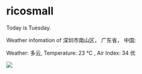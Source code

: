 # ricosmall

Today is Tuesday.

Weather infomation of 深圳市南山区， 广东省， 中国: 

Weather: 多云, Temperature: 23 ℃ , Air Index: 34 优

<img src="https://github-readme-stats.vercel.app/api?username=ricosmall&show_icons=true" />
